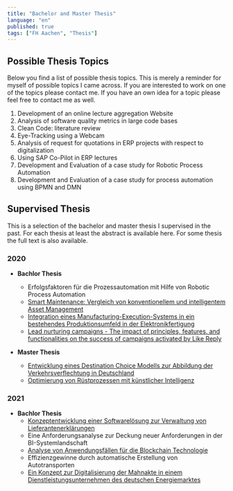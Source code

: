 ```yaml
---
title: "Bachelor and Master Thesis"
language: "en"
published: true
tags: ["FH Aachen", "Thesis"]
---
```


## Possible Thesis Topics

Below you find a list of possible thesis topics. This is merely a reminder for
myself of possible topics I came across. If you are interested to work on one
of the topics please contact me. If you have an own idea for a topic please feel
free to contact me as well.

1. Development of an online lecture aggregation Website
1. Analysis of software quality metrics in large code bases
1. Clean Code: literature review
1. Eye-Tracking using a Webcam
1. Analysis of request for quotations in ERP projects with respect to digitalization
1. Using SAP Co-Pilot in ERP lectures
1. Development and Evaluation of a case study for Robotic Process Automation
1. Development and Evaluation of a case study for process automation using
BPMN and DMN

## Supervised Thesis

This is a selection of the bachelor and master thesis I supervised in the past.
For each thesis at least the abstract is available here. For some thesis
the full text is also available.

### 2020

- __Bachlor Thesis__
  - Erfolgsfaktoren für die Prozessautomation mit Hilfe von
Robotic Process Automation
  - [Smart Maintenance: Vergleich von konventionellem und intelligentem
Asset Management](/teaching/smart_maintenance)
  - [Integration eines Manufacturing-Execution-Systems in ein bestehendes
Produktionsumfeld in der Elektronikfertigung](/teaching/mes_elektronikfertigung)
  - [Lead nurturing campaigns - The impact of principles, features, and
functionalities on the success of campaigns activated by Like Reply](/teaching/lead_nurturing)

- __Master Thesis__
  - [Entwicklung eines Destination Choice Modells zur Abbildung der
  Verkehrsverflechtung in Deutschland](/teaching/verkehrsmodell)
  - [Optimierung von Rüstprozessen mit künstlicher Intelligenz](/teaching/ruesten_mit_ki)

### 2021

- __Bachlor Thesis__
  - [Konzeptentwicklung einer Softwarelösung zur Verwaltung von Lieferantenerklärungen](/teaching/lieferantenerklaerung)
  - Eine Anforderungsanalyse zur Deckung neuer Anforderungen in der BI-Systemlandschaft
  - [Analyse von Anwendungsfällen für die Blockchain Technologie](/teaching/blockchain_use_cases)
  - Effizienzgewinne durch automatische Erstellung von Autotransporten
  - [Ein Konzept zur Digitalisierung der Mahnakte in einem Dienstleistungsunternehmen des deutschen Energiemarktes](/teaching/mahnakte.md)

